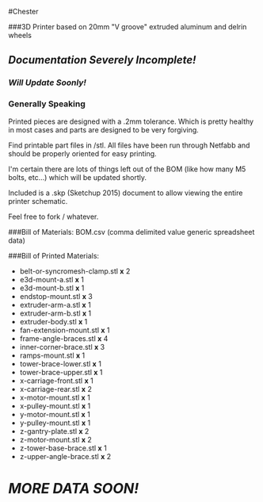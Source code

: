 #Chester

###3D Printer based on 20mm "V groove" extruded aluminum and delrin wheels

## *Documentation Severely Incomplete!* ##
### *Will Update Soonly!* ###

### Generally Speaking
Printed pieces are designed with a .2mm tolerance.  Which is pretty healthy in most cases and parts are designed to be very forgiving.

Find printable part files in /stl.  All files have been run through Netfabb and should be properly oriented for easy printing.

I'm certain there are lots of things left out of the BOM (like how many M5 bolts, etc...) which will be updated shortly.

Included is a .skp (Sketchup 2015) document to allow viewing the entire printer schematic.

Feel free to fork / whatever.


###Bill of Materials:
BOM.csv (comma delimited value generic spreadsheet data)


###Bill of Printed Materials:

 * belt-or-syncromesh-clamp.stl **x** 2
 * e3d-mount-a.stl **x** 1
 * e3d-mount-b.stl **x** 1
 * endstop-mount.stl **x** 3
 * extruder-arm-a.stl **x** 1
 * extruder-arm-b.stl **x** 1
 * extruder-body.stl **x** 1
 * fan-extension-mount.stl **x** 1
 * frame-angle-braces.stl **x** 4
 * inner-corner-brace.stl **x** 3
 * ramps-mount.stl **x** 1
 * tower-brace-lower.stl **x** 1
 * tower-brace-upper.stl **x** 1
 * x-carriage-front.stl **x** 1
 * x-carriage-rear.stl **x** 2
 * x-motor-mount.stl **x** 1
 * x-pulley-mount.stl **x** 1
 * y-motor-mount.stl **x** 1
 * y-pulley-mount.stl **x** 1
 * z-gantry-plate.stl **x** 2
 * z-motor-mount.stl **x** 2
 * z-tower-base-brace.stl **x** 1
 * z-upper-angle-brace.stl **x** 2
 
 
# *MORE DATA SOON!*
